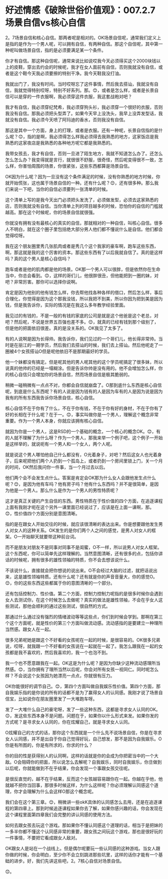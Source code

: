 # 好述情感《破除世俗价值观》：007.2.7场景自信vs核心自信

2。7场景自信和核心自信。那两者呢是相对的。OK场景自信呢，通常我们定义上是指的是作为一个男人呢，可以拥有自信，有两种自信。那这个自信呢，其中第一种呢叫做场景自信，指的是必须要满足某一个条件。

你才有自信。那这种自信呢，通常来说比如说哎我今天必须得买这个2000块钱以上的皮鞋，穿出去约会的时候呢，我才在女人面前有自信，否则我就没有自信，或者是这个鞋今天我必须要擦的特别干净。我今天鞋我没打油。

我就出门了，我没有时间。当时哎呀忘了这件事情，然后我去搭讪，我就没有自信，我就觉得特别哎呀，特别不好系列。那。😊，或者是怎么样，或者是长景自信可以是穿的一件衣服啊，我必须穿这件衣服，我这套战袍对吧？

我才有自信，我必须穿纪梵希，我必须穿狗头衫，我必须穿一个很好的衣服，否则我没有自信。那我必须把头型弄了。如果今天早上没洗头，我早上没弄发型话，我就没有自信。我必须今天喷了阿玛迪的香水，否则我没有自信。

那这是其中一个方面，身上的打理，或者是衣服。还有一种呢，长景自信指的是什么呢？😊，指的是啊，我必须得怎么样我必须得去我熟悉的地方，这家饭店是我熟悉的这家夜店是我熟悉的各种地方呢它都是我熟悉的。

我带女孩去，我才有自信，否则一旦进了陌生地方，我就不知道怎么办了。还怎么怎么怎么办？我变得就是言行，就很很不舒服，很奇怪，然后呢变得很不一致，怎么样，你害怕周围的场景，你很紧张，这些东西都算是场景自信。

OK因为什么呢？因为一旦没有这个条件满足的时候，没有你熟悉的地方时候，你就开始慌张，这也属于场景自信的一种。还有什么呢？😊，还有很多种。那么我们来说一下吧，当你的自信必须要列一张清单的时候。

这个清单上写的是我今天出门必须把头发洗了，必须做发型，必须去这家熟悉的店，否则我就没有自信。当你清单上列的项目越多的时候，恐怕你的自信的门槛就越高。那在这个时候呢，你的场景自信就很强。

你就没有拥有没有最核心的真实的自信，那就相对的一种自信，叫核心自信。很多人不明白，就在这个圈子里包括绝大部分男人他们都不懂说什么是自信。他们都会觉得哎呀。

我在这个朋友圈里秀几张肌肉或者是秀几个这个我家的豪车啊，跑车这些东西，啊，那这就是我的这个厉害的资本。那这些东西有了以后我就自信了。真的是这样吗？真的这个男人是核心自信吗？

跑车或者是他的肌肉都是他的场景。OK那一个男人可以很胖，但是依然你在生命当中，你总会看到。😊，这样的哥们儿，他很胖很丑，但他能把到一圈的妹，对吧？非常厉害。那你可以选择你说啊。

肯定是因为他别的他有钱怎么样，你去帮他找各种各样的借口，然后怎么样，事后合理化，你觉得是因为这个那我没钱，所以我把不到美，所以你因为把到美是因为钱，但是我告诉你，实际的情况是在我这么多年教学经验里面。

我见过的有钱的，不是一般的有钱的家底的公司是就是这个他爸是这个老总，对吧？然后呢，不说是世界五百强也差不多。😊，就真的已经有钱到那个级别了，但是他的把面依旧很差。真的是没关系的。OK我见了太多了。

有的人说啊是因为长得帅。我告诉你，我们见过的一个哥们儿，他长得非常帅。当时是在丽江的一期学员，然后我们去搭讪的时候，我们去上搭讪。然后他呢走了一圈被4个女孩搭讪O但是呢他依旧不是那期最好的学员。

他一个妹都没有搞定。但是呢其他的男人呢其他的这个学员呢搞定了很多妹，所以说真的他帅的已经是一塌糊涂。但是告诉你帅是没有用的。他不会增加怎么样，你的核心自信只会增加你的场景自信，然而场景自信是极其脆弱的。

稍微一碰稍微有一点点不对，你都会自信就崩盘了。O那到底什么东西是核心自信呢，到底是什么东西呢？有的人说是因为钱有的人是因为车有的人是因为说是因为我有的所有东西我告诉你场景自信，核心自信。

核心自信不在于你有了什么，不在于你有钱，不在于你有好的身材，不在于你有了好的长相在于什么呢？在于一。😊，事实叫做你是一个男人，理解这个概念非常重要。作为一个男人本身，你就应该拥有核心自信。

就因为你是一个男人，这是RSD的一个基础的概念，一个核心的概念OK。😊，有的人就不理解了为什么呀？作为一个男人，那我来举一个例子吧，这个例子一开始是这样举的，就说呃有一个男人和一个女人，两个人呢。

就是说这个男人哪怕他自己什么都没有，O光着身子，对吧？然后这女人也光着身子，后来呢把他们两个人扔到一个孤岛上，或者扔到一个房间里锁上门，关一个月的时间，OK然后我问你一件事，当一个月过去以后。

他们两个会不会发生点什么。答案是肯定会OK那为什么女人会跟他发生点什么呢？😊，是因为他有车吗？他有房子吗？他有什么东西吗？并不是很简单，是因为他是一个男人。那么什么是作为一个男人的男性特质呢？

这才是真正关键的产生自信的东西。男性特质在于性价值的四个方面，在追逐课程上面有我刚才呃在这个另外一课里面已经说过了，应该是在上面一课啊，那。😊，性价值四个方面分别是意图清晰。

指的是在跟女人开始交往的时候，就应该很清晰的表达出来。你是想要跟他发生男人对女人的这种关系。OK发生的是你们两个人之间的感觉，是男人对女人的框架。O一开始聊天就要带这种前台词。

而不是朋友对朋友不是同事对同事不是闺蜜，O不一样，所以说男人对女人框架。这个东西呢，你可以简单先这样理解的。当然意图清晰，还有很多的点，包括你讲话的时候呢，拥有很多的雄性领袖的特质，你不会去想该说什么。

不该说什么，直接就会把你想说的说出来。O不会经过大脑的过滤，就把话说出来，这是雄性领袖特质。还有什么呢？还有就是你的声音音量大，你的感觉O。😊，你的这些东西这些都属于你的意图清晰的一个部分。

还有包括控制力、性价值。第二个方面，控制力控制力呢指的是很多时候你会遇到女人去测试你，在这个时候怎么去做呢？真实的做法是雄性领袖，不会在乎女人这些测试，那他会顺利的通过这些测试，很自然的方式。

那通过什么通过没有强烈的情绪波动等等这些点，你们到时候会学到。那啊在第三个这个方面呢，就是性价的第三个方面叫做流动感。流动感指的是要建立一种理所当然感。跟女人在一起。

很多兄弟呢她是跟这个不好看的女孩呢在一起的时候，是很容易的。OK很多兄弟说，哎呀，就我跟一个不好看的女孩说在一起就在一起了。我怎么跟我在一起的女孩都是我不喜欢的，然后我喜欢的，我一个也泡不到。

我一个也不愿意跟我在一起。OK这是为什么呢？是因为你缺少这种流动感理所当然感。😊，当你拥有了理所当然以后呢，你会对所有女孩一视同仁。同时呢怎么样？不会说这个女孩因为她漂亮一点点，你就很有压力。

OK你能很好的调节自己。😊，第四个方面叫做自我娱乐性价值。第四个方面，那自我娱乐指的是你说的所有的话都不是为了赢得女人的认同感。我刚才说了场景自信宝，比如说你在朋友圈里发了一大堆跑车呀。

发了一大堆什么自己的豪宅呀，发了一些这种东西，这都是寻求女人认同的OK。😊，发这些东西本身不是问题。问题在于，如果你以什么形式来发。如果你发的方式呢？是寻求女人认同的，你在炫耀自己，就是寻求女人认同。

O炫耀自己的方式的话，那你这个东西就是一个什么先不说场景自信，你是在寻求女人认同感，并不是出自于你自己觉得好玩，自己想发，那不是因为自我娱乐。O你是有所图的，你是有所求的，你求的什么？

你的目的性是获得别人的认同啊，这样的话就是你的会成为你把密当中的一个大敌。O会阻碍你的把面，所以说怎么去解呢？自我娱乐，同时自我娱乐，你旦做到以后呢，你就能做到不在乎结果，你会发现一个事跟女孩交往呢。

是很反直觉的，越不在乎结果，反而这个女孩越容易跟你在一起。你越在乎他，他就越不把你当回事，那很多时候这样，为什么这样呢？你必须理解认同感这个道理，你才会理解为什么会这样O那这个概念呢。

我们会在这个第三章。😊，稍微讲一些okK具体的认同感怎么去用，还是在追逐课程的第四章上。那到时候追逐课程如果你去了解，如果你感兴趣的话，你会发现在这个课程里面第四章我们会完整的讲认同感的使用方法。

如何去跟女孩去玩这个游戏。那如果你不懂认同感这个道理的话，相当于是把妹的一多半你都不懂这个认同感非常的重要，跟女孩之间玩这个游戏，那也是很好玩的一件事情，不要把它看成跟女人敌对。

OK跟女人是站在一个战线上。但是偶尔呢要玩一些认同感的这种游戏。当女人跟你做的时候，你会明白，至少你不会立刻跳进那些坑里，这样的话你才能有一个基础的进步。好，我们先讲这些吧，2。7核心自信对场景自信。

😊。